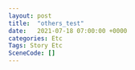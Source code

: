 ```yaml
---
layout: post
title:  "others_test"
date:   2021-07-18 07:00:00 +0000
categories: Etc
Tags: Story Etc
SceneCode: []
---
```

